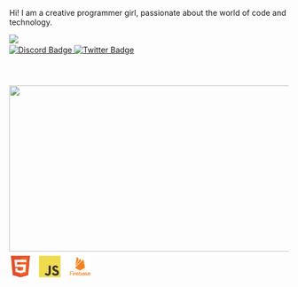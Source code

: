 
Hi! I am a creative programmer girl, passionate about the world of code and technology.

<img src="https://media.giphy.com/media/TisPw8htImw3m/giphy.gif" width="400"/>
</div>
<div id="badges">
</a>

<a href="https://discord.com/channels/@kertihaglt">
<img src="https://img.shields.io/badge/Discord-black?style=for-the-badge&logo=discord&logoColor=white" alt="Discord Badge"/>
</a>

<a href="https://twitter.com/TammyMa21890271">
<img src="https://img.shields.io/badge/Twitter-blue?style=for-the-badge&logo=twitter&logoColor=white" alt="Twitter Badge"/>
</a>
</div>
<img src="https://komarev.com/ghpvc/?username=coxallen744&style=flat-square&color=blue" alt=""/>
<h1>

<img src="https://media.giphy.com/media/Nh0DgQBi47Ppu/giphy.gif" width="600" height="300"/>
</div>
</a>
  <div>
<img src="https://github.com/devicons/devicon/blob/master/icons/html5/html5-original.svg" title="HTML5" alt="HTML" width="40" height="40"/>&nbsp;
<img src="https://github.com/devicons/devicon/blob/master/icons/javascript/javascript-original.svg" title="JavaScript" alt="JavaScript" width="40" height="40"/>&nbsp;
<img src="https://github.com/devicons/devicon/blob/master/icons/firebase/firebase-plain-wordmark.svg" title="Firebase" alt="Firebase" width="40" height="40"/>&nbsp;
  </div> 
 
